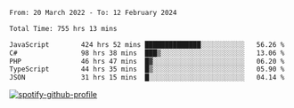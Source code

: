 <!--START_SECTION:waka-->

```txt
From: 20 March 2022 - To: 12 February 2024

Total Time: 755 hrs 13 mins

JavaScript        424 hrs 52 mins ██████████████░░░░░░░░░░░   56.26 %
C#                98 hrs 38 mins  ███▒░░░░░░░░░░░░░░░░░░░░░   13.06 %
PHP               46 hrs 47 mins  █▓░░░░░░░░░░░░░░░░░░░░░░░   06.20 %
TypeScript        44 hrs 35 mins  █▒░░░░░░░░░░░░░░░░░░░░░░░   05.90 %
JSON              31 hrs 15 mins  █░░░░░░░░░░░░░░░░░░░░░░░░   04.14 %
```

<!--END_SECTION:waka-->
[![spotify-github-profile](https://spotify-github-profile.vercel.app/api/view?uid=c00zprrvy9xiloa9qnco3hmng&cover_image=true&theme=novatorem&show_offline=false&background_color=121212&bar_color=53b14f&bar_color_cover=false)](https://spotify-github-profile.vercel.app/api/view?uid=c00zprrvy9xiloa9qnco3hmng&redirect=true)




